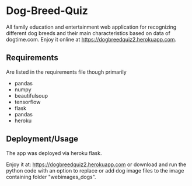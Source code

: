 # Dog-Breed-Quiz
All family education and entertainment web application for recognizing different dog breeds and their main characteristics based on data of dogtime.com.
Enjoy it online at https://dogbreedquiz2.herokuapp.com.


## Requirements

Are listed in the requirements file though primarily
- pandas
- numpy
- beautifulsoup
- tensorflow
- flask
- pandas
- heroku

## Deployment/Usage

The app was deployed via heroku flask. 

Enjoy it at:
https://dogbreedquiz2.herokuapp.com or download and run the python code with an option to replace or add dog image files to the image containing folder "webimages_dogs".
